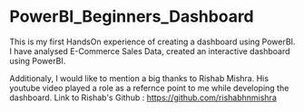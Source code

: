 # PowerBI_Beginners_Dashboard
This is my first HandsOn experience of creating a dashboard using PowerBI. I have analysed E-Commerce Sales Data, created an interactive dashboard using PowerBI.

Additionaly, I would like to mention a big thanks to Rishab Mishra. His youtube video played a role as a refernce point to me while developing the dashboard.
Link to Rishab's Github : https://github.com/rishabhnmishra
